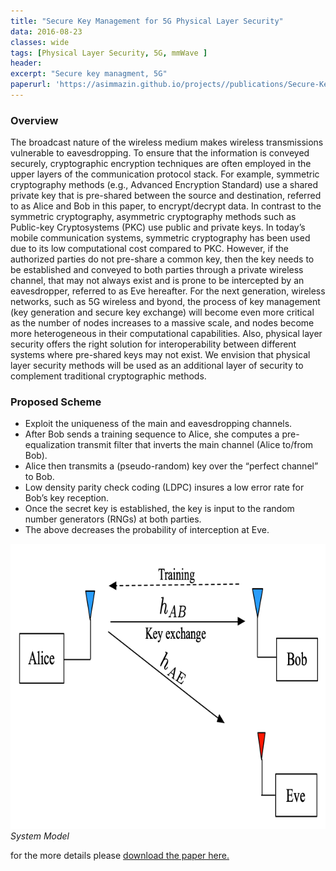 ```yaml
---
title: "Secure Key Management for 5G Physical Layer Security"
data: 2016-08-23
classes: wide
tags: [Physical Layer Security, 5G, mmWave ]
header:
excerpt: "Secure key managment, 5G"
paperurl: 'https://asimmazin.github.io/projects//publications/Secure-Key5G.pdf'
---
```

### Overview

The broadcast nature of the wireless medium makes wireless transmissions vulnerable to eavesdropping.
To ensure that the information is conveyed securely, cryptographic encryption techniques are often employed in the upper layers of the communication protocol stack.
For example, symmetric cryptography methods (e.g., Advanced Encryption Standard) use a shared private key that is pre-shared between the source and destination, referred to as Alice and Bob in this paper, to encrypt/decrypt data.
In contrast to the symmetric cryptography, asymmetric cryptography methods such as Public-key Cryptosystems (PKC) use public and private keys.
In today’s mobile communication systems, symmetric cryptography has been used due to its low computational cost compared to PKC.
However, if the authorized parties do not pre-share a common key, then the key needs to be established and conveyed to both parties through a private wireless channel, that may not always exist and is prone to be intercepted by an eavesdropper, referred to as Eve hereafter.
For the next generation, wireless networks, such as 5G wireless and byond, the process of key management (key generation and secure key exchange) will become even more critical as the number of nodes increases to a massive scale, and nodes become more heterogeneous in their computational capabilities.
Also, physical layer security offers the right solution for interoperability between different systems where pre-shared keys may not exist. We envision that physical layer security methods will be used as an additional layer of security to complement traditional cryptographic methods.

### Proposed Scheme

- Exploit the uniqueness of the main and eavesdropping channels.
- After Bob sends a training sequence to Alice, she computes a pre-equalization transmit filter that inverts the main channel  (Alice to/from Bob).
- Alice then transmits a (pseudo-random) key over the “perfect channel” to Bob.
- Low density parity check coding (LDPC) insures a low error  rate for Bob’s key reception.
- Once the secret key is established, the key is input to the random number generators (RNGs) at both parties.
- The above decreases the probability of interception at Eve.

![](images/img_project/Phy-SEC.png)
*System Model*

for the more details please [download the paper here.](https://github.com/AsimMazin/Asimmazin.github.io/blob/master/publications/Secure-Key5G.pdf)
